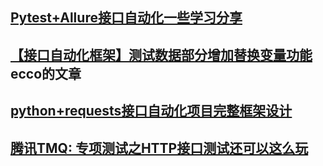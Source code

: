 ## [Pytest+Allure接口自动化一些学习分享](https://mp.weixin.qq.com/s/MSleA8CMxhbbFhaDs2XT8g)





## [【接口自动化框架】测试数据部分增加替换变量功能](https://blog.csdn.net/qq_30758629/article/details/105034991)ecco的文章





## [python+requests接口自动化项目完整框架设计](https://mp.weixin.qq.com/s/u_dB06akjyZ3PuzhLFkiug)



## [腾讯TMQ: 专项测试之HTTP接口测试还可以这么玩](https://mp.weixin.qq.com/s/8Jbp-Ph84vos6qWdclxecw)

